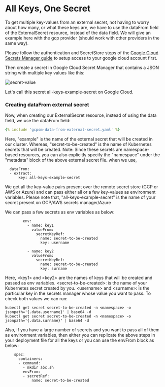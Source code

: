 # All Keys, One Secret

To get multiple key-values from an external secret, not having to worry about how many, or what these keys are, we have to use the dataFrom field of the ExternalSecret resource, instead of the data field. We will give an example here with the gcp provider (should work with other providers in the same way).

Please follow the authentication and SecretStore steps of the [Google Cloud Secrets Manager guide](../provider/google-secrets-manager.md) to setup access to your google cloud account first.

Then create a secret in Google Cloud Secret Manager that contains a JSON string with multiple key values like this:

![secret-value](../pictures/screenshot_json_string_gcp_secret_value.png)

Let's call this secret all-keys-example-secret on Google Cloud.


### Creating dataFrom external secret

Now, when creating our ExternalSecret resource, instead of using the data field, we use the dataFrom field:

```yaml
{% include 'gcpsm-data-from-external-secret.yaml' %}
```
Here, "example" is the name of the external secret that will be created in our cluster.
Whereas, "secret-to-be-created" is the name of Kubernetes secrets that will be created.
Note: Since these secrets are namespace-based resources, you can also explicitly specify the "namespace" under the "metadata" block of the above external secret file.
when we use,

```
  dataFrom:
  - extract:
      key: all-keys-example-secret
```
We get all the key-value pairs present over the remote secret store (GCP or AWS or Azure) and can pass either all or a few key-values as environment variables.
Please note that, "all-keys-example-secret" is the name of your secret present on GCP/AWS secrets manager/Azure

We can pass a few secrets as env variables as below:
```
        env:
          - name: key1
            valueFrom:
              secretKeyRef:
                name: secret-to-be-created
                key: username

          - name: key2
            valueFrom:
              secretKeyRef:
                name: secret-to-be-created
                key: surname
```

Here,
\<key1\> and \<key2> are the names of keys that will be created and passed as env variables.
\<secret-to-be-created\>: is the name of your Kubernetes secret created by you.
\<username\> and \<surname>: is the particular key in the secrets manager whose value you want to pass.
To check both values we can run:
```
kubectl get secret secret-to-be-created -n <namespace> -o jsonpath='{.data.username}' | base64 -d
kubectl get secret secret-to-be-created -n <namespace> -o jsonpath='{.data.surname}' | base64 -d
```

Also, if you have a large number of secrets and you want to pass all of them as environment variables, then either you can replicate the above steps in your deployment file for all the keys or you can use the envFrom block as below:

```
    spec:
      containers:
      - command:
        - mkdir abc.sh
        envFrom:
        - secretRef:
            name: secret-to-be-created
```
